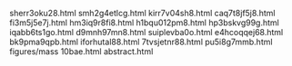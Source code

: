 sherr3oku28.html
smh2g4etlcg.html
kirr7v04sh8.html
caq7t8jf5j8.html
fi3m5j5e7j.html
hm3iq9r8fi8.html
h1bqu012pm8.html
hp3bskvg99g.html
iqabb6ts1go.html
d9mnh97mn8.html
suiplevba0o.html
e4hcoqqej68.html
bk9pma9qpb.html
iforhutal88.html
7tvsjetnr88.html
pu5i8g7mmb.html
figures/mass
10bae.html
abstract.html